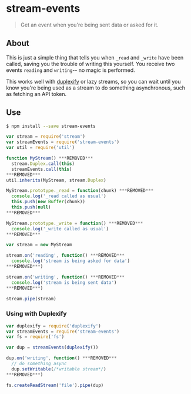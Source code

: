 # stream-events

> Get an event when you're being sent data or asked for it.

## About

This is just a simple thing that tells you when `_read` and `_write` have been called, saving you the trouble of writing this yourself. You receive two events `reading` and `writing`-- no magic is performed.

This works well with [duplexify](https://github.com/mafintosh/duplexify) or lazy streams, so you can wait until you know you're being used as a stream to do something asynchronous, such as fetching an API token.


## Use
```sh
$ npm install --save stream-events
```
```js
var stream = require('stream')
var streamEvents = require('stream-events')
var util = require('util')

function MyStream() ***REMOVED***
  stream.Duplex.call(this)
  streamEvents.call(this)
***REMOVED***
util.inherits(MyStream, stream.Duplex)

MyStream.prototype._read = function(chunk) ***REMOVED***
  console.log('_read called as usual')
  this.push(new Buffer(chunk))
  this.push(null)
***REMOVED***

MyStream.prototype._write = function() ***REMOVED***
  console.log('_write called as usual')
***REMOVED***

var stream = new MyStream

stream.on('reading', function() ***REMOVED***
  console.log('stream is being asked for data')
***REMOVED***)

stream.on('writing', function() ***REMOVED***
  console.log('stream is being sent data')
***REMOVED***)

stream.pipe(stream)
```

### Using with Duplexify
```js
var duplexify = require('duplexify')
var streamEvents = require('stream-events')
var fs = require('fs')

var dup = streamEvents(duplexify())

dup.on('writing', function() ***REMOVED***
  // do something async
  dup.setWritable(/*writable stream*/)
***REMOVED***)

fs.createReadStream('file').pipe(dup)
```